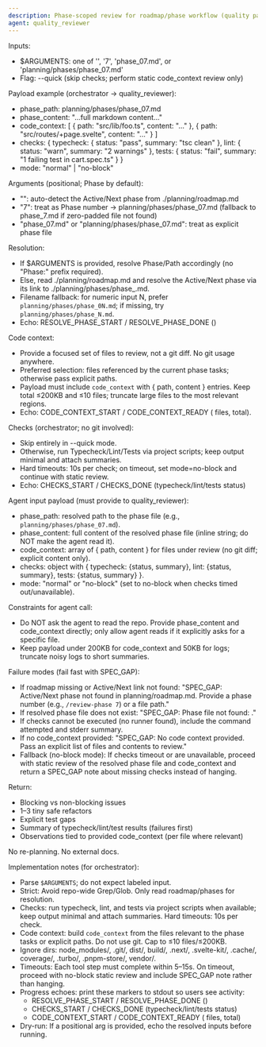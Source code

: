 ```yaml
---
description: Phase-scoped review for roadmap/phase workflow (quality pass)
agent: quality_reviewer
---
```


Inputs:
- $ARGUMENTS: one of '', '7', 'phase_07.md', or 'planning/phases/phase_07.md'
- Flag: --quick (skip checks; perform static code_context review only)

Payload example (orchestrator → quality_reviewer):
- phase_path: planning/phases/phase_07.md
- phase_content: "...full markdown content..."
- code_context: [
    { path: "src/lib/foo.ts", content: "..." },
    { path: "src/routes/+page.svelte", content: "..." }
  ]
- checks: {
    typecheck: { status: "pass", summary: "tsc clean" },
    lint: { status: "warn", summary: "2 warnings" },
    tests: { status: "fail", summary: "1 failing test in cart.spec.ts" }
  }
- mode: "normal" | "no-block"

Arguments (positional; Phase by default):
- "": auto-detect the Active/Next phase from ./planning/roadmap.md
- "7": treat as Phase number → planning/phases/phase_07.md (fallback to phase_7.md if zero-padded file not found)
- "phase_07.md" or "planning/phases/phase_07.md": treat as explicit phase file

Resolution:
- If $ARGUMENTS is provided, resolve Phase/Path accordingly (no "Phase:" prefix required).
- Else, read ./planning/roadmap.md and resolve the Active/Next phase via its link to ./planning/phases/phase_<n>.md.
- Filename fallback: for numeric input N, prefer `planning/phases/phase_0N.md`; if missing, try `planning/phases/phase_N.md`.
- Echo: RESOLVE_PHASE_START / RESOLVE_PHASE_DONE (<path>)

Code context:
- Provide a focused set of files to review, not a git diff. No git usage anywhere.
- Preferred selection: files referenced by the current phase tasks; otherwise pass explicit paths.
- Payload must include `code_context` with { path, content } entries. Keep total ≤200KB and ≤10 files; truncate large files to the most relevant regions.
- Echo: CODE_CONTEXT_START / CODE_CONTEXT_READY (<files> files, <kb> total).

Checks (orchestrator; no git involved):
- Skip entirely in --quick mode.
- Otherwise, run Typecheck/Lint/Tests via project scripts; keep output minimal and attach summaries.
- Hard timeouts: 10s per check; on timeout, set mode=no-block and continue with static review.
- Echo: CHECKS_START / CHECKS_DONE (typecheck/lint/tests status)

Agent input payload (must provide to quality_reviewer):
- phase_path: resolved path to the phase file (e.g., `planning/phases/phase_07.md`).
- phase_content: full content of the resolved phase file (inline string; do NOT make the agent read it).
- code_context: array of { path, content } for files under review (no git diff; explicit content only).
- checks: object with { typecheck: {status, summary}, lint: {status, summary}, tests: {status, summary} }.
- mode: "normal" or "no-block" (set to no-block when checks timed out/unavailable).

Constraints for agent call:
- Do NOT ask the agent to read the repo. Provide phase_content and code_context directly; only allow agent reads if it explicitly asks for a specific file.
- Keep payload under 200KB for code_context and 50KB for logs; truncate noisy logs to short summaries.

Failure modes (fail fast with SPEC_GAP):
- If roadmap missing or Active/Next link not found: "SPEC_GAP: Active/Next phase not found in planning/roadmap.md. Provide a phase number (e.g., `/review-phase 7`) or a file path."
- If resolved phase file does not exist: "SPEC_GAP: Phase file not found: <path>."
- If checks cannot be executed (no runner found), include the command attempted and stderr summary.
- If no code_context provided: "SPEC_GAP: No code context provided. Pass an explicit list of files and contents to review."
- Fallback (no-block mode): If checks timeout or are unavailable, proceed with static review of the resolved phase file and code_context and return a SPEC_GAP note about missing checks instead of hanging.

Return:
- Blocking vs non-blocking issues
- 1–3 tiny safe refactors
- Explicit test gaps
- Summary of typecheck/lint/test results (failures first)
- Observations tied to provided code_context (per file where relevant)

No re-planning. No external docs.

Implementation notes (for orchestrator):
- Parse `$ARGUMENTS`; do not expect labeled input.
- Strict: Avoid repo-wide Grep/Glob. Only read roadmap/phases for resolution.
- Checks: run typecheck, lint, and tests via project scripts when available; keep output minimal and attach summaries. Hard timeouts: 10s per check.
- Code context: build `code_context` from the files relevant to the phase tasks or explicit paths. Do not use git. Cap to ≤10 files/≤200KB.
- Ignore dirs: node_modules/, .git/, dist/, build/, .next/, .svelte-kit/, .cache/, coverage/, .turbo/, .pnpm-store/, vendor/.
- Timeouts: Each tool step must complete within 5–15s. On timeout, proceed with no-block static review and include SPEC_GAP note rather than hanging.
- Progress echoes: print these markers to stdout so users see activity:
  - RESOLVE_PHASE_START / RESOLVE_PHASE_DONE (<path>)
  - CHECKS_START / CHECKS_DONE (typecheck/lint/tests status)
  - CODE_CONTEXT_START / CODE_CONTEXT_READY (<files> files, <kb> total)
- Dry-run: If a positional arg is provided, echo the resolved inputs before running.
